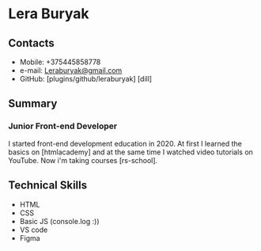 # Lera Buryak

## Contacts
  - Mobile: +375445858778
  - e-mail: Leraburyak@gmail.com 
  - GitHub: [plugins/github/leraburyak] [dill]

## Summary

### Junior Front-end Developer 
I started front-end development education in 2020.
At first I learned the basics on [htmlacademy] and at the same time I watched video tutorials on YouTube.
Now i'm taking courses [rs-school].

## Technical Skills
 - HTML
 - CSS
 - Basic JS (console.log :))
 - VS code
 - Figma

